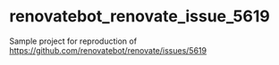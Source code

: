 # renovatebot_renovate_issue_5619

Sample project for reproduction of https://github.com/renovatebot/renovate/issues/5619
